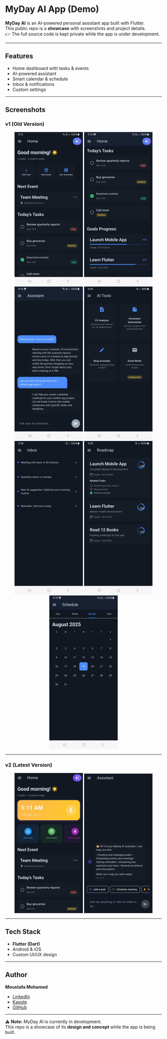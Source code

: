 # MyDay AI App (Demo)

**MyDay AI** is an AI-powered personal assistant app built with Flutter.  
This public repo is a **showcase** with screenshots and project details.  
👉 The full source code is kept private while the app is under development.

---

## Features
- Home dashboard with tasks & events  
- AI-powered assistant  
- Smart calendar & schedule  
- Inbox & notifications  
- Custom settings  

---

## Screenshots

### v1 (Old Version)

<p align="center">
  <img src="screenshots/v1/home.png" width="220" alt="Home v1" />
  <img src="screenshots/v1/home2.png" width="220" alt="Home (alt) v1" />
  <img src="screenshots/v1/ai-assistant.png" width="220" alt="AI Assistant v1" />
  <img src="screenshots/v1/ai-tools.png" width="220" alt="AI Tools v1" />
  <img src="screenshots/v1/inbox.png" width="220" alt="Inbox v1" />
  <img src="screenshots/v1/roadmap.png" width="220" alt="Roadmap v1" />
  <img src="screenshots/v1/schedule.png" width="220" alt="Schedule v1" />
</p>

---

### v2 (Latest Version)

<p align="center">
  <img src="screenshots/v2/home.png" width="220" alt="Home v2" />
  <img src="screenshots/v2/ai-assistant.png" width="220" alt="AI Assistant v2" />
</p>

---

## Tech Stack
- **Flutter (Dart)**
- Android & iOS
- Custom UI/UX design

---

## Author
**Moustafa Mohamed**  
- [LinkedIn](https://www.linkedin.com/in/moustafamohamed01/)  
- [Kaggle](https://www.kaggle.com/moustafamohamed01)  
- [GitHub](https://github.com/MoustafaMohamed01)

---

⚠️ **Note:** MyDay AI is currently in development.  
This repo is a showcase of its **design and concept** while the app is being built.
